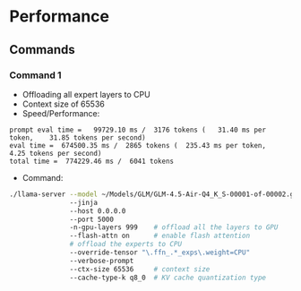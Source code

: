 # Performance

## Commands

### Command 1

- Offloading all expert layers to CPU
- Context size of 65536
- Speed/Performance:

```none
prompt eval time =   99729.10 ms /  3176 tokens (   31.40 ms per token,    31.85 tokens per second)
eval time =  674500.35 ms /  2865 tokens (  235.43 ms per token,     4.25 tokens per second)
total time =  774229.46 ms /  6041 tokens
```

- Command:

```bash
./llama-server --model ~/Models/GLM/GLM-4.5-Air-Q4_K_S-00001-of-00002.gguf
               --jinja
               --host 0.0.0.0
               --port 5000
               -n-gpu-layers 999    # offload all the layers to GPU
               --flash-attn on      # enable flash attention
               # offload the experts to CPU
               --override-tensor "\.ffn_.*_exps\.weight=CPU"
               --verbose-prompt
               --ctx-size 65536     # context size
               --cache-type-k q8_0  # KV cache quantization type
```